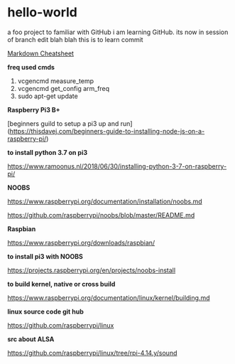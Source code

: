# hello-world
a foo project to familiar with GitHub
i am learning GitHub. its now in session of branch edit blah blah
this is to learn commit


[Markdown Cheatsheet](https://github.com/adam-p/markdown-here/wiki/Markdown-Cheatsheet)


**freq used cmds**

1. vcgencmd measure_temp
2. vcgencmd get_config arm_freq
3. sudo apt-get update


**Raspberry Pi3 B+**


[beginners guild to setup a pi3 up and run]
(https://thisdavej.com/beginners-guide-to-installing-node-js-on-a-raspberry-pi/)


**to install python 3.7 on pi3**

https://www.ramoonus.nl/2018/06/30/installing-python-3-7-on-raspberry-pi/


**NOOBS**

https://www.raspberrypi.org/documentation/installation/noobs.md

https://github.com/raspberrypi/noobs/blob/master/README.md


**Raspbian**

https://www.raspberrypi.org/downloads/raspbian/


**to install pi3 with NOOBS**

https://projects.raspberrypi.org/en/projects/noobs-install


**to build kernel, native or cross build**

https://www.raspberrypi.org/documentation/linux/kernel/building.md


**linux source code git hub**

https://github.com/raspberrypi/linux


**src about ALSA**

https://github.com/raspberrypi/linux/tree/rpi-4.14.y/sound



